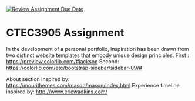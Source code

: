 [![Review Assignment Due Date](https://classroom.github.com/assets/deadline-readme-button-24ddc0f5d75046c5622901739e7c5dd533143b0c8e959d652212380cedb1ea36.svg)](https://classroom.github.com/a/GGwkV7WK)
# CTEC3905 Assignment

In the development of a personal portfolio, inspiration has been drawn from two distinct website templates that embody unique design principles.
First : https://preview.colorlib.com/#jackson
Second: https://colorlib.com/etc/bootstrap-sidebar/sidebar-09/#

About section inspired by: https://mourithemes.com/mason/mason/index.html
Experience timeline inspired by: http://www.ericwadkins.com/
